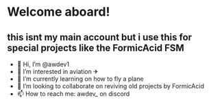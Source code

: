 # Welcome aboard!
## this isnt my main account but i use this for special projects like the FormicAcid FSM

- 👋 Hi, I’m @awdev1
- 👀 I’m interested in aviation ✈
- 🌱 I’m currently learning on how to fly a plane
- 💞️ I’m looking to collaborate on reviving old projects by FormicAcid
- 📫 How to reach me: awdev_ on discord


